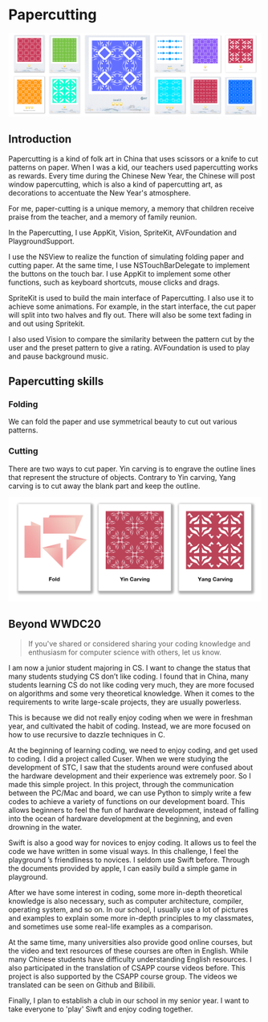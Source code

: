 # Papercutting

[![asciicast](./assets/gallery.png)](https://youtu.be/QxQufi4qQm4)

## Introduction

Papercutting is a kind of folk art in China that uses scissors or a knife to cut patterns on paper. When I was a kid, our teachers used papercutting works as rewards. Every time during the Chinese New Year, the Chinese will post window papercutting, which is also a kind of papercutting art, as decorations to accentuate the New Year's atmosphere.

For me, paper-cutting is a unique memory, a memory that children receive praise from the teacher, and a memory of family reunion.

In the Papercutting, I use AppKit, Vision, SpriteKit, AVFoundation and PlaygroundSupport.

I use the NSView to realize the function of simulating folding paper and cutting paper. At the same time, I use NSTouchBarDelegate to implement the buttons on the touch bar. I use AppKit to implement some other functions, such as keyboard shortcuts, mouse clicks and drags.

SpriteKit is used to build the main interface of Papercutting. I also use it to achieve some animations. For example, in the start interface, the cut paper will split into two halves and fly out. There will also be some text fading in and out using Spritekit.

I also used Vision to compare the similarity between the pattern cut by the user and the preset pattern to give a rating. AVFoundation is used to play and pause background music.

## Papercutting skills

### Folding

We can fold the paper and use symmetrical beauty to cut out various patterns.

### Cutting

There are two ways to cut paper. Yin carving is to engrave the outline lines that represent the structure of objects. Contrary to Yin carving, Yang carving is to cut away the blank part and keep the outline.

![](./assets/skills.png)

## Beyond WWDC20

> If you've shared or considered sharing your coding knowledge and enthusiasm for computer science with others, let us know.

I am now a junior student majoring in CS. I want to change the status that many students studying CS don’t like coding. I found that in China, many students learning CS do not like coding very much, they are more focused on algorithms and some very theoretical knowledge. When it comes to the requirements  to write large-scale projects, they are usually powerless. 

This is because we did not really enjoy coding when we were in freshman year, and cultivated the habit of coding. Instead, we are more focused on how to use recursive to dazzle techniques in C.

At the beginning of learning coding, we need to enjoy coding, and get used to coding. I did a project called Cuser. When we were studying the development of STC, I saw that the students around were confused about the hardware development and their experience was extremely poor. So I made this simple project. In this project, through the communication between the PC/Mac and board, we can use Python to simply write a few codes to achieve a variety of functions on our development board. This allows beginners to feel the fun of hardware development, instead of falling into the ocean of hardware development at the beginning, and even drowning in the water.

Swift is also a good way for novices to enjoy coding. It allows us to feel the code we have written in some visual ways. In this challenge, I feel the playground ’s friendliness to novices. I seldom use Swift before. Through the documents provided by apple, I can easily build a simple game in playground.

After we have some interest in coding, some more in-depth theoretical knowledge is also necessary, such as computer architecture, compiler, operating system, and so on. In our school, I usually use a lot of pictures and examples to explain some more in-depth principles to my classmates, and sometimes use some real-life examples as a comparison.

At the same time, many universities also provide good online courses, but the video and text resources of these courses are often in English. While many Chinese students have difficulty understanding English resources. I also participated in the translation of CSAPP course videos before. This project is also supported by the CSAPP course group. The videos we translated can be seen on Github and Bilibili.

Finally, I plan to establish a club in our school in my senior year. I want to take everyone to \'play\' Siwft and enjoy coding together.
